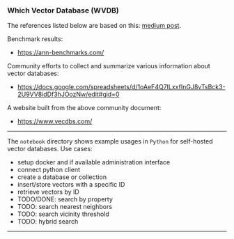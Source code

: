 ### Which Vector Database (WVDB)

The references listed below are based on this: [medium post](https://navidre.medium.com/which-vector-database-should-i-use-a-comparison-cheatsheet-cb330e55fca). 

Benchmark results:
- https://ann-benchmarks.com/

Community efforts to collect and summarize various information about vector databases:
- https://docs.google.com/spreadsheets/d/1oAeF4Q7ILxxfInGJ8vTsBck3-2U9VV8idDf3hJOozNw/edit#gid=0

A website built from the above community document:
- https://www.vecdbs.com/

---

The `notebook` directory shows example usages in `Python` for self-hosted vector databases. 
Use cases:
- setup docker and if available administration interface
- connect python client
- create a database or collection
- insert/store vectors with a specific ID
- retrieve vectors by ID
- TODO/DONE: search by property
- TODO: search nearest neighbors
- TODO: search vicinity threshold
- TODO: hybrid search
---
